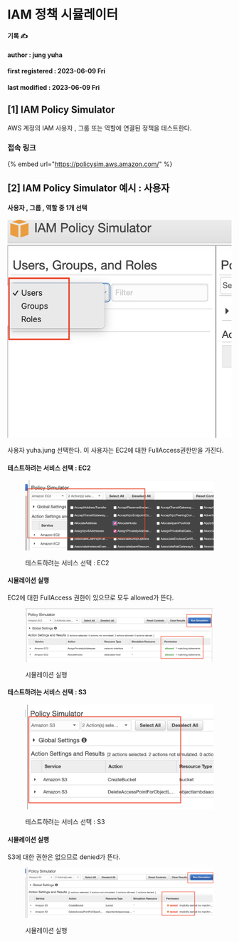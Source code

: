 # IAM 정책 시뮬레이터

**기록 ✍️**

#### author : jung yuha

#### first registered : 2023-06-09 Fri

#### last modified : 2023-06-09 Fri



## \[1] IAM Policy Simulator

AWS 계정의 IAM 사용자 , 그룹 또는 역할에 연결된 정책을 테스트한다.

### 접속 링크&#x20;

{% embed url="https://policysim.aws.amazon.com/" %}

## \[2] IAM Policy Simulator 예시 : 사용자

#### 사용자 , 그룹 , 역할 중 1개 선택

![](<../.gitbook/assets/image (16) (1) (2).png>)

사용자 yuha.jung 선택한다. 이 사용자는 EC2에 대한 FullAccess권한만을 가진다.

#### 테스트하려는 서비스 선택 : EC2

<figure><img src="../.gitbook/assets/image (7) (2).png" alt=""><figcaption><p> 테스트하려는 서비스 선택 : EC2</p></figcaption></figure>

#### 시뮬레이션 실행

EC2에 대한 FullAccess 권한이 있으므로 모두 allowed가 뜬다.

<figure><img src="../.gitbook/assets/image (3) (1).png" alt=""><figcaption><p> 시뮬레이션 실행</p></figcaption></figure>

#### 테스트하려는 서비스 선택 : S3

<figure><img src="../.gitbook/assets/image (4) (2) (2) (1).png" alt=""><figcaption><p> 테스트하려는 서비스 선택 : S3</p></figcaption></figure>

#### 시뮬레이션 실행

S3에 대한 권한은 없으므로 denied가 뜬다.

<figure><img src="../.gitbook/assets/image (17) (1).png" alt=""><figcaption><p> 시뮬레이션 실행</p></figcaption></figure>
